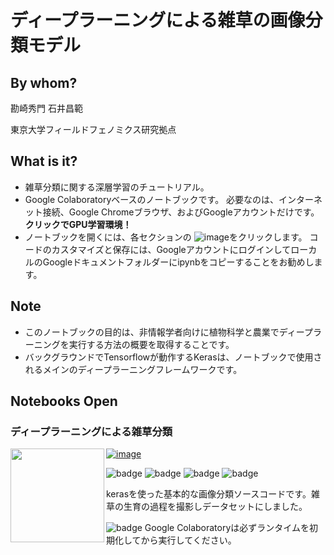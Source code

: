 # ディープラーニングによる雑草の画像分類モデル



## By whom?

勘崎秀門 石井昌範

東京大学フィールドフェノミクス研究拠点


## What is it?

- 雑草分類に関する深層学習のチュートリアル。
- Google Colaboratoryベースのノートブックです。 必要なのは、インターネット接続、Google Chromeブラウザ、およびGoogleアカウントだけです。 **クリックでGPU学習環境！**
- ノートブックを開くには、各セクションの ![image](https://colab.research.google.com/assets/colab-badge.svg)をクリックします。 コードのカスタマイズと保存には、GoogleアカウントにログインしてローカルのGoogleドキュメントフォルダーにipynbをコピーすることをお勧めします。
## Note

- このノートブックの目的は、非情報学者向けに植物科学と農業でディープラーニングを実行する方法の概要を取得することです。
- バックグラウンドでTensorflowが動作するKerasは、ノートブックで使用されるメインのディープラーニングフレームワークです。

## Notebooks Open

### ディープラーニングによる雑草分類

<img src = "assets/image-20190117153946252.png" width="150" ALIGN="left" /> [![image](https://colab.research.google.com/assets/colab-badge.svg)](https://colab.research.google.com/github/totti0223/deep_learning_for_biologists_with_keras/blob/master/notebooks/basic_usage_of_keras.ipynb) <br>

![badge](https://img.shields.io/badge/type-classification-blue.svg) ![badge](https://img.shields.io/badge/tag-CNN-green.svg)  ![badge](https://img.shields.io/badge/tag-Transfer_Learning-green.svg) ![badge](https://img.shields.io/badge/tag-Fine_Tuning-green.svg)

kerasを使った基本的な画像分類ソースコードです。雑草の生育の過程を撮影しデータセットにしました。



![badge](https://img.shields.io/badge/todo-orange.svg) Google Colaboratoryは必ずランタイムを初期化してから実行してください。

<br>

<br>

<br>


